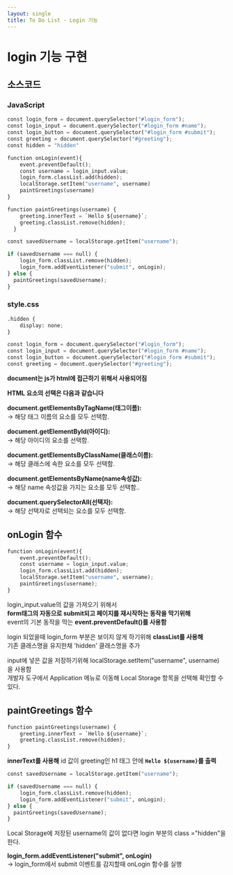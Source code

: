 ```yaml
---
layout: single
title: To Do List - Login 기능
---
```


# login 기능 구현 

## 소스코드 

### JavaScript


```python
const login_form = document.querySelector("#login_form");
const login_input = document.querySelector("#login_form #name");
const login_button = document.querySelector("#login_form #submit");
const greeting = document.querySelector("#greeting");
const hidden = "hidden"

function onLogin(event){
    event.preventDefault();
    const username = login_input.value;
    login_form.classList.add(hidden);
    localStorage.setItem("username", username)
    paintGreetings(username)
}

function paintGreetings(username) {
    greeting.innerText = `Hello ${username}`;
    greeting.classList.remove(hidden);
  }

const savedUsername = localStorage.getItem("username");

if (savedUsername === null) {
    login_form.classList.remove(hidden);
    login_form.addEventListener("submit", onLogin);
} else {
  paintGreetings(savedUsername);
}
```

### style.css


```python
.hidden {
    display: none;
}
```


```python
const login_form = document.querySelector("#login_form");
const login_input = document.querySelector("#login_form #name");
const login_button = document.querySelector("#login_form #submit");
const greeting = document.querySelector("#greeting");
```

**document는 js가 html에 접근하기 위해서 사용되어짐**

**HTML 요소의 선택은 다음과 같습니다**

**document.getElementsByTagName(태그이름):** <br>
-> 해당 태그 이름의 요소를 모두 선택함.

**document.getElementById(아이디):** <br>
-> 해당 아이디의 요소를 선택함.

**document.getElementsByClassName(클래스이름):** <br>
-> 	해당 클래스에 속한 요소를 모두 선택함.

**document.getElementsByName(name속성값):** <br>
-> 해당 name 속성값을 가지는 요소를 모두 선택함..

**document.querySelectorAll(선택자):** <br>
-> 해당 선택자로 선택되는 요소를 모두 선택함.

## onLogin 함수 


```python
function onLogin(event){
    event.preventDefault();
    const username = login_input.value;
    login_form.classList.add(hidden);
    localStorage.setItem("username", username);
    paintGreetings(username);
}
```

login_input.value의 값을 가져오기 위해서 <br>
**form태그의 자동으로 submit되고 페이지를 재시작하는 동작을 막기위해** <br> 
event의 기본 동작을 막는 **event.preventDefault()를 사용함**  
  
login 되었을때 login_form 부분은 보이지 않게 하기위해 **classList를 사용해** <br>
기존 클래스명을 유지한채 'hidden' 클래스명을 추가

input에 넣은 값을 저장하기위해 localStorage.setItem("username", username) 을 사용함 <br>
개발자 도구에서 Application 메뉴로 이동해 Local Storage 항목을 선택해 확인할 수 있다. 

## paintGreetings 함수 


```python
function paintGreetings(username) {
    greeting.innerText = `Hello ${username}`;
    greeting.classList.remove(hidden);
}
```

**innerText를 사용해** id 값이 greeting인 h1 태그 안에 **`Hello ${username}`를 출력** 


```python
const savedUsername = localStorage.getItem("username");

if (savedUsername === null) {
    login_form.classList.remove(hidden);
    login_form.addEventListener("submit", onLogin);
} else {
  paintGreetings(savedUsername);
}
```

Local Storage에 저장된 username의 값이 없다면 login 부분의 class ="hidden"을 한다.

**login_form.addEventListener("submit", onLogin)** <br>
-> login_form에서 submit 이벤트를 감지할때 onLogin 함수를 실행  
